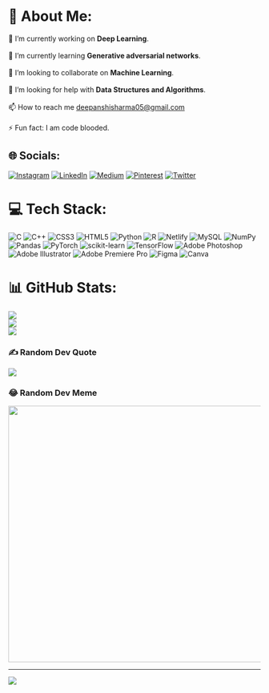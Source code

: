 # 💫 About Me:
🔭 I’m currently working on **Deep Learning**.<br><br>🌱 I’m currently learning **Generative adversarial networks**.<br><br>👯 I’m looking to collaborate on **Machine Learning**.<br><br>🤝 I’m looking for help with **Data Structures and Algorithms**.<br><br>📫 How to reach me deepanshisharma05@gmail.com<br><br>⚡ Fun fact: I am code blooded.


## 🌐 Socials:
[![Instagram](https://img.shields.io/badge/Instagram-%23E4405F.svg?logo=Instagram&logoColor=white)](https://instagram.com/perks_of_being_dee) [![LinkedIn](https://img.shields.io/badge/LinkedIn-%230077B5.svg?logo=linkedin&logoColor=white)](https://linkedin.com/in/deepanshi-sharma05) [![Medium](https://img.shields.io/badge/Medium-12100E?logo=medium&logoColor=white)](https://medium.com/@deecodes) [![Pinterest](https://img.shields.io/badge/Pinterest-%23E60023.svg?logo=Pinterest&logoColor=white)](https://pinterest.com/deepanshiisharma) [![Twitter](https://img.shields.io/badge/Twitter-%231DA1F2.svg?logo=Twitter&logoColor=white)](https://twitter.com/restlessquantum) 

# 💻 Tech Stack:
![C](https://img.shields.io/badge/c-%2300599C.svg?style=for-the-badge&logo=c&logoColor=white) ![C++](https://img.shields.io/badge/c++-%2300599C.svg?style=for-the-badge&logo=c%2B%2B&logoColor=white) ![CSS3](https://img.shields.io/badge/css3-%231572B6.svg?style=for-the-badge&logo=css3&logoColor=white) ![HTML5](https://img.shields.io/badge/html5-%23E34F26.svg?style=for-the-badge&logo=html5&logoColor=white) ![Python](https://img.shields.io/badge/python-3670A0?style=for-the-badge&logo=python&logoColor=ffdd54) ![R](https://img.shields.io/badge/r-%23276DC3.svg?style=for-the-badge&logo=r&logoColor=white) ![Netlify](https://img.shields.io/badge/netlify-%23000000.svg?style=for-the-badge&logo=netlify&logoColor=#00C7B7) ![MySQL](https://img.shields.io/badge/mysql-%2300f.svg?style=for-the-badge&logo=mysql&logoColor=white) ![NumPy](https://img.shields.io/badge/numpy-%23013243.svg?style=for-the-badge&logo=numpy&logoColor=white) ![Pandas](https://img.shields.io/badge/pandas-%23150458.svg?style=for-the-badge&logo=pandas&logoColor=white) ![PyTorch](https://img.shields.io/badge/PyTorch-%23EE4C2C.svg?style=for-the-badge&logo=PyTorch&logoColor=white) ![scikit-learn](https://img.shields.io/badge/scikit--learn-%23F7931E.svg?style=for-the-badge&logo=scikit-learn&logoColor=white) ![TensorFlow](https://img.shields.io/badge/TensorFlow-%23FF6F00.svg?style=for-the-badge&logo=TensorFlow&logoColor=white) ![Adobe Photoshop](https://img.shields.io/badge/adobephotoshop-%2331A8FF.svg?style=for-the-badge&logo=adobephotoshop&logoColor=white) ![Adobe Illustrator](https://img.shields.io/badge/adobeillustrator-%23FF9A00.svg?style=for-the-badge&logo=adobeillustrator&logoColor=white) ![Adobe Premiere Pro](https://img.shields.io/badge/Adobe%20Premiere%20Pro-9999FF.svg?style=for-the-badge&logo=Adobe%20Premiere%20Pro&logoColor=white) 	![Figma](https://img.shields.io/badge/figma-%23F24E1E.svg?style=for-the-badge&logo=figma&logoColor=white) ![Canva](https://img.shields.io/badge/Canva-%2300C4CC.svg?style=for-the-badge&logo=Canva&logoColor=white)
# 📊 GitHub Stats:
![](https://github-readme-stats.vercel.app/api?username=deecodess&theme=dark&hide_border=false&include_all_commits=true&count_private=true)<br/>
![](https://github-readme-streak-stats.herokuapp.com/?user=deecodess&theme=dark&hide_border=false)<br/>
![](https://github-readme-stats.vercel.app/api/top-langs/?username=deecodess&theme=dark&hide_border=false&include_all_commits=true&count_private=true&layout=compact)
<!--
## 🏆 GitHub Trophies
![](https://github-profile-trophy.vercel.app/?username=deecodess&theme=radical&no-frame=false&no-bg=false&margin-w=4)

## 📊 Leetcode Stats:
![LeetCode Stats](https://leetcard.jacoblin.cool/deecodes05?theme=dark&font=Denk%20One)
-->
### ✍️ Random Dev Quote
![](https://quotes-github-readme.vercel.app/api?type=horizontal&theme=radical)

### 😂 Random Dev Meme
<img src="https://random-memer.herokuapp.com/" width="512px"/>

---
[![](https://visitcount.itsvg.in/api?id=deecodess&icon=0&color=0)](https://visitcount.itsvg.in)


